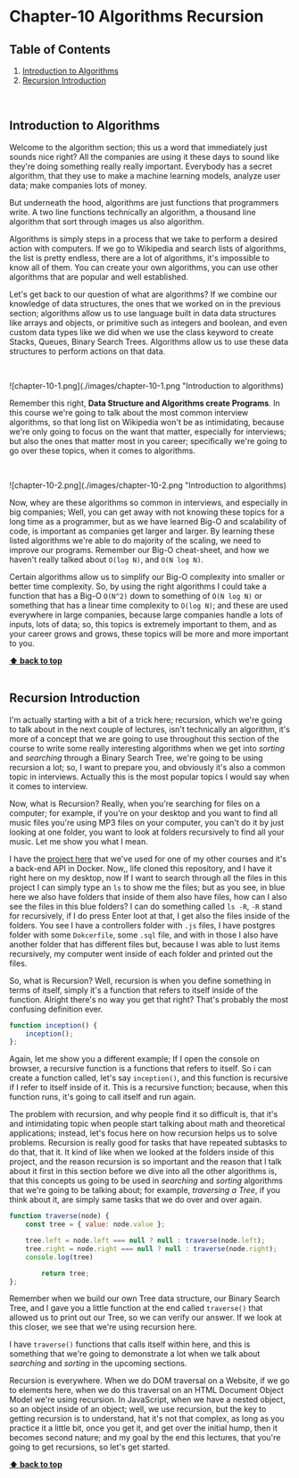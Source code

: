 # Chapter-10 Algorithms Recursion

## Table of Contents
1. [Introduction to Algorithms](#introduction-to-algorithms)
2. [Recursion Introduction](#recursion-introduction)


</br>

## Introduction to Algorithms

Welcome to the algorithm section; this us a word that immediately just sounds
nice right?  All the companies are using it these days to sound like they're
doing something really really important. Everybody has a secret algorithm, that
they use to make a machine learning models, analyze user data; make companies
lots of money.

But underneath the hood, algorithms are just functions that programmers write.
A two line functions technically an algorithm, a thousand line algorithm that
sort through images us also algorithm.

Algorithms is simply steps in a process that we take to perform a desired action
with computers. If we go to Wikipedia and search lists of algorithms, the list
is pretty endless, there are a lot of algorithms, it's impossible to know all
of them. You can create your own algorithms, you can use other algorithms that
are popular and well established.

Let's get back to our question of what are algorithms? If we combine our
knowledge of data structures, the ones that we worked on in the previous
section; algorithms allow us to use language built in data data structures like
arrays and objects, or primitive such as integers and boolean, and even custom
data types like we did when we use the class keyword to create Stacks, Queues,
Binary Search Trees. Algorithms allow us to use these data structures to perform
actions on that data.

</br>

![chapter-10-1.png](./images/chapter-10-1.png "Introduction to algorithms)
</br>

Remember this right, **Data Structure and Algorithms create Programs**. In this
course we're going to talk about the most common interview algorithms, so that
long list on Wikipedia won't be as intimidating, because we're only going to
focus on the want that matter, especially for interviews; but also the ones that
matter most in you career; specifically we're going to go over these topics,
when it comes to algorithms.

</br>

![chapter-10-2.png](./images/chapter-10-2.png "Introduction to algorithms)
</br>


Now, whey are these algorithms so common in interviews, and especially in big
companies; Well, you can get away with not knowing these topics for a long time
as a programmer, but as we have learned Big-O and scalability of code, is
important as companies get larger and larger. By learning these listed
algorithms we're able to do majority of the scaling, we need to improve our
programs. Remember our Big-O cheat-sheet, and how we haven't really talked about
`O(log N)`, and `O(N log N)`.

Certain algorithms allow us to simplify our Big-O complexity into smaller or
better time complexity. So, by using the right algorithms I could take a
function that has a Big-O `O(N^2)` down to something of `O(N log N)` or
something that has a linear time complexity to `O(log N)`; and these are used
everywhere in large companies, because large companies handle a lots of inputs,
lots of data; so, this topics is extremely important to them, and as your career
grows and grows, these topics will be more and more important to you.

**[⬆ back to top](#table-of-contents)**
</br>
</br>


## Recursion Introduction

I'm actually starting with a bit of a trick here; recursion, which we're going
to talk about in the next couple of lectures, isn't technically an algorithm,
it's more of a concept that we are going to use throughout this section of the
course to write some really interesting algorithms when we get into _sorting_
and _searching_ through a Binary Search Tree, we're going to be using recursion
a lot; so, I want to prepare you, and obviously it's also a common topic in
interviews.  Actually this is the most popular topics I would say when it comes
to interview.


Now, what is Recursion? Really, when you're searching for files on a computer;
for example, if you're on your desktop and you want to find all music files
you're using MP3 files on your computer, you can't do it by just looking at one
folder, you want to look at folders recursively to find all your music. Let me
show you what I mean.


I have the [project
here](htttps://github.com/aneagoie/smart-brain-boost-api-dockerized) that we've
used for one of my other courses and it's a back-end API in Docker. Now,, life
cloned this repository, and I have it right here on my desktop, now If I want to
search through all the files in this project I can simply type an `ls` to show
me the files; but as you see, in blue here we also have folders that inside of
them also have files, how can I also see the files in this blue folders? I can
do something called `ls -R`, `-R` stand for recursively, if I do press Enter
loot at that, I get also the files inside of the folders. You see I have a
controllers folder with `.js` files, I have postgres folder with some
`Dokcerfile`, some  `.sql` file, and with in those I also have another folder that
has different files but, because I was able to lust items recursively, my
computer went inside of each folder and printed out the files.


So, what is Recursion? Well, recursion is when you define something in terms of
itself, simply it's a function that refers to itself inside of the function.
Alright there's no way you get that right? That's probably the most confusing
definition ever.

```javascript
function inception() {
    inception();
};
```

Again, let me show you a different example; If I open the console on browser, a
recursive function is a functions that refers to itself. So i can create a
function called, let's say `inception()`, and this function is recursive if I
refer to itself inside of it.  This is a recursive function; because, when this
function runs, it's going to call itself and run again.

The problem with recursion, and why people find it so difficult is, that it's
and intimidating topic when people start talking about math and theoretical
applications; instead, let's focus here on how recursion helps us to solve
problems. Recursion is really good for tasks that have repeated subtasks to do
that, that it. It kind of like when we looked at the folders inside of this
project, and the reason recursion is so important and the reason that I talk
about it first in this section before we dive into all the other algorithms is,
that this concepts us going to be used in _searching_ and _sorting_  algorithms
that we're going to be talking about; for example, _traversing a Tree_, if you
think about it, are simply same tasks that we do over and over again.

```javascript
function traverse(node) {
    const tree = { value: node.value };

    tree.left = node.left === null ? null : traverse(node.left);
    tree.right = node.right === null ? null : traverse(node.right);
    console.log(tree)

        return tree;
};
```

Remember when we build our own Tree data structure, our Binary Search Tree, and
I gave you a little function at the end called `traverse()` that allowed us to
print out our Tree, so we can verify our answer. If we look at this closer, we
see that we're using recursion here.

I have `traverse()` functions that calls itself within here, and this is
something that we're going to demonstrate a lot when we talk about _searching_
and _sorting_ in the upcoming sections.

Recursion is everywhere. When we do DOM traversal on a Website, if we go to
elements here, when we do this traversal on an HTML Document Object Model we're
using recursion. In JavaScript, when we have a nested object, so an object
inside of an object; well, we use recursion, but the key to getting recursion is
to understand, hat it's not that complex, as long as you practice it a little
bit, once you get it, and get over the initial hump, then it becomes second
nature; and my goal by the end this lectures, that you're going to get
recursions, so let's get started.

**[⬆ back to top](#table-of-contents)**
</br>
</br>

